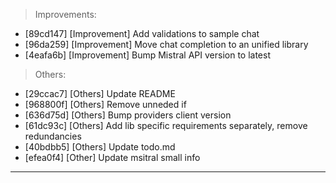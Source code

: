 > Improvements:
- [89cd147] [Improvement] Add validations to sample chat
- [96da259] [Improvement] Move chat completion to an unified library
- [4eafa6b] [Improvement] Bump Mistral API version to latest

> Others:
- [29ccac7] [Others] Update README
- [968800f] [Others] Remove unneded if
- [636d75d] [Others] Bump providers client version
- [61dc93c] [Others] Add lib specific requirements separately, remove redundancies
- [40bdbb5] [Others] Update todo.md
- [efea0f4] [Other] Update msitral small info


---
